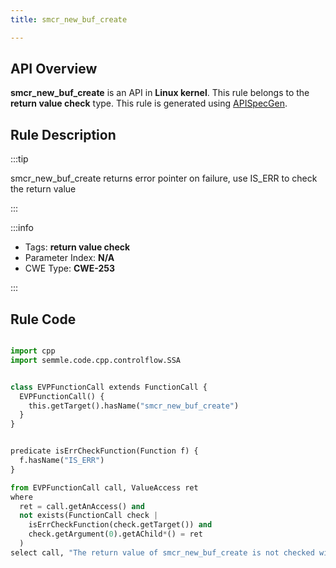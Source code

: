 ```yaml
---
title: smcr_new_buf_create

---
```



## API Overview
**smcr_new_buf_create** is an API in **Linux kernel**. This rule belongs to the **return value check** type. This rule is generated using [APISpecGen](../../tools/APISpecGen).
## Rule Description

:::tip

smcr_new_buf_create returns error pointer on failure, use IS_ERR to check the return value

:::

:::info

- Tags: **return value check**
- Parameter Index: **N/A**
- CWE Type: **CWE-253**

:::

## Rule Code
```python

import cpp
import semmle.code.cpp.controlflow.SSA


class EVPFunctionCall extends FunctionCall {
  EVPFunctionCall() {
    this.getTarget().hasName("smcr_new_buf_create")
  }
}


predicate isErrCheckFunction(Function f) {
  f.hasName("IS_ERR") 
}

from EVPFunctionCall call, ValueAccess ret
where
  ret = call.getAnAccess() and
  not exists(FunctionCall check |
    isErrCheckFunction(check.getTarget()) and
    check.getArgument(0).getAChild*() = ret
  )
select call, "The return value of smcr_new_buf_create is not checked with IS_ERR."
    
```
